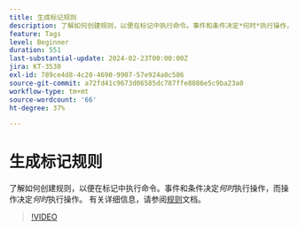```yaml
---
title: 生成标记规则
description: 了解如何创建规则，以便在标记中执行命令。事件和条件决定*何时*执行操作，而操作决定*何时*执行。
feature: Tags
level: Beginner
duration: 551
last-substantial-update: 2024-02-23T00:00:00Z
jira: KT-3530
exl-id: 789ce4d8-4c20-4690-9907-57e924a0c586
source-git-commit: a72fd41c9673d06585dc787ffe8086e5c9ba23a0
workflow-type: tm+mt
source-wordcount: '66'
ht-degree: 37%

---
```


# 生成标记规则

了解如何创建规则，以便在标记中执行命令。事件和条件决定&#x200B;*何时*&#x200B;执行操作，而操作决定&#x200B;*何时*&#x200B;执行操作。 有关详细信息，请参阅[规则](https://experienceleague.adobe.com/docs/experience-platform/tags/ui/rules.html)文档。

>[!VIDEO](https://video.tv.adobe.com/v/28730/?learn=on)
